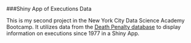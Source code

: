 ###Shiny App of Executions Data

This is my second project in the New York City Data Science Academy Bootcamp. It utilizes data from the [Death Penalty database](http://www.deathpenaltyinfo.org/views-executions)
to display information on executions since 1977 in a Shiny App.